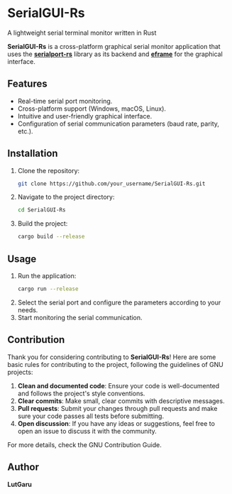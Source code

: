 # SerialGUI-Rs

A lightweight serial terminal monitor written in Rust

**SerialGUI-Rs** is a cross-platform graphical serial monitor application that uses the [**serialport-rs**](https://github.com/serialport/serialport-rs) library as its backend and [**eframe**](https://github.com/emilk/egui/tree/master/crates/eframe) for the graphical interface.

## Features

- Real-time serial port monitoring.
- Cross-platform support (Windows, macOS, Linux).
- Intuitive and user-friendly graphical interface.
- Configuration of serial communication parameters (baud rate, parity, etc.).

## Installation

1. Clone the repository:
    ```sh
    git clone https://github.com/your_username/SerialGUI-Rs.git
    ```
2. Navigate to the project directory:
    ```sh
    cd SerialGUI-Rs
    ```
3. Build the project:
    ```sh
    cargo build --release
    ```

## Usage

1. Run the application:
    ```sh
    cargo run --release
    ```
2. Select the serial port and configure the parameters according to your needs.
3. Start monitoring the serial communication.

## Contribution

Thank you for considering contributing to **SerialGUI-Rs**! Here are some basic rules for contributing to the project, following the guidelines of GNU projects:

1. **Clean and documented code**: Ensure your code is well-documented and follows the project's style conventions.
2. **Clear commits**: Make small, clear commits with descriptive messages.
3. **Pull requests**: Submit your changes through pull requests and make sure your code passes all tests before submitting.
4. **Open discussion**: If you have any ideas or suggestions, feel free to open an issue to discuss it with the community.

For more details, check the GNU Contribution Guide.

## Author

**LutGaru**
